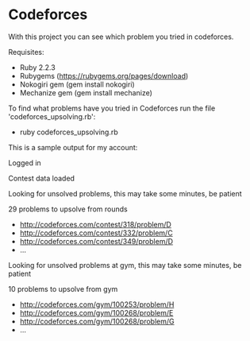 # Codeforces
With this project you can see which problem you tried in codeforces.

Requisites:
- Ruby 2.2.3
- Rubygems (https://rubygems.org/pages/download)
- Nokogiri gem (gem install nokogiri)
- Mechanize gem (gem install mechanize)

To find what problems have you tried in Codeforces run the file 'codeforces_upsolving.rb':
- ruby codeforces_upsolving.rb

This is a sample output for my account:


Logged in

Contest data loaded

Looking for unsolved problems, this may take some minutes, be patient

29 problems to upsolve from rounds
* http://codeforces.com/contest/318/problem/D
* http://codeforces.com/contest/332/problem/C
* http://codeforces.com/contest/349/problem/D
* ...


Looking for unsolved problems at gym, this may take some minutes, be patient

10 problems to upsolve from gym
* http://codeforces.com/gym/100253/problem/H
* http://codeforces.com/gym/100268/problem/E
* http://codeforces.com/gym/100268/problem/G
* ...
